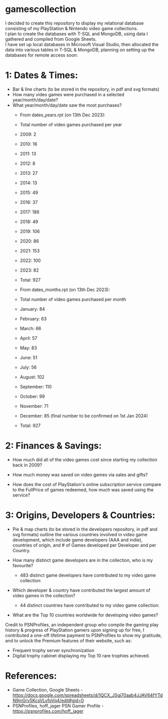 # gamescollection

I decided to create this repository to display my relational database consisting of my PlayStation & Nintendo video game collections.  
I plan to create the databases with T-SQL and MongoDB, using data I gathered and compiled from Google Sheets.  
I have set up local databases in Microsoft Visual Studio, then allocated the data into various tables in T-SQL & MongoDB, planning on setting up the databases
for remote access soon:

# 1: Dates & Times:  
*	Bar & line charts (to be stored in the repository, in pdf and svg formats)  
*	How many video games were purchased in a selected year/month/day/date?    
*   What year/month/day/date saw the most purchases?
    * From dates_years.rpt (on 13th Dec 2023):
	* Total number of video games purchased per year
	* 2009: 2  
	* 2010: 16  
	* 2011: 13  
	* 2012: 8  
	* 2013: 27  
	* 2014: 13  
	* 2015: 49  
	* 2016: 37  
	* 2017: 186  
	* 2018: 49  
	* 2019: 106  
	* 2020: 86  
	* 2021: 153  
	* 2022: 100  
	* 2023: 82  
	* Total: 927  

	* From dates_months.rpt (on 13th Dec 2023):
	* Total number of video games purchased per month
	* January: 84  
	* February: 63  
	* March: 66  
	* April: 57  
	* May: 83  
	* June: 51  
	* July: 56  
	* August: 102  
	* September: 110  
	* October: 99  
	* November: 71  
	* December: 85 (final number to be confirmed on 1st Jan 2024)  
	* Total: 927
	  

# 2: Finances & Savings:  
*	How much did all of the video games cost since starting my collection back in 2009?  

  
*	How much money was saved on video games via sales and gifts?  

	
*	How does the cost of PlayStation's online subscription service compare to the FullPrice of games redeemed, how much was saved using the service?  
		

# 3: Origins, Developers & Countries:  
*	Pie & map charts (to be stored in the developers repository, in pdf and svg formats) outline the various countries involved in video game development, which include game developers (AAA and indie), countries of origin, and # of Games developed per Developer and per Country.  
*	How many distinct game developers are in the collection, who is my favourite?  
	* 483 distinct game developers have contributed to my video game collection:  

*	Which developer & country have contributed the largest amount of video games in the collection?  
	* 44 distinct countries have contributed to my video game collection:  

*	What are the Top 10 countries worldwide for developing video games?  

Credit to PSNProfiles, an independent group who compile the gaming play history & progress of PlayStation gamers
upon signing up for free, I contributed a one-off lifetime payment to PSNProfiles to show my gratitude, and to unlock the Premium features of their
website, such as:  
* Frequent trophy server synchronization  
* Digital trophy cabinet displaying my Top 10 rare trophies achieved.

# References:  
* Game Collection, Google Sheets -  
https://docs.google.com/spreadsheets/d/1QCX_JSgj70aab4JJAV64fYTdN9jnGrv5KcsVLvfoVq4/edit#gid=0  
* PSNProfiles, hoff_jager PSN Gamer Profile -  
https://psnprofiles.com/hoff_jager  